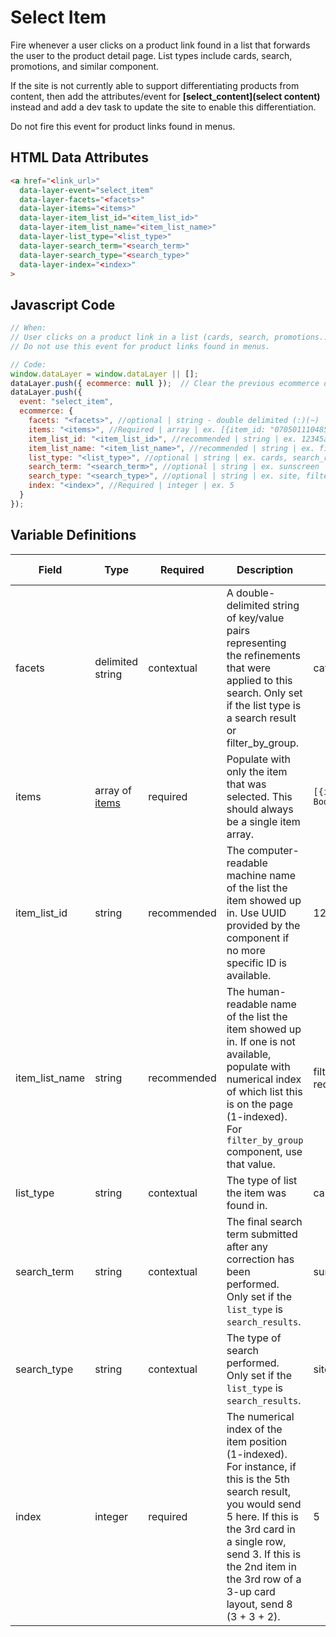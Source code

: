 # Select Item

Fire whenever a user clicks on a product link found in a list that forwards the user to the product detail page. List types include cards, search, promotions, and similar component.

If the site is not currently able to support differentiating products from content, then add the attributes/event for **[select_content](select content)** instead and add a dev task to update the site to enable this differentiation.

Do not fire this event for product links found in menus.

## HTML Data Attributes

```html
<a href="<link_url>"
  data-layer-event="select_item"
  data-layer-facets="<facets>"
  data-layer-items="<items>"
  data-layer-item_list_id="<item_list_id>"
  data-layer-item_list_name="<item_list_name>"
  data-layer-list_type="<list_type>"
  data-layer-search_term="<search_term>"
  data-layer-search_type="<search_type>"
  data-layer-index="<index>"
>
```

## Javascript Code

```js
// When:
// User clicks on a product link in a list (cards, search, promotions...) that forwards to product detail page. 
// Do not use this event for product links found in menus.

// Code:
window.dataLayer = window.dataLayer || [];
dataLayer.push({ ecommerce: null });  // Clear the previous ecommerce object.
dataLayer.push({
  event: "select_item",
  ecommerce: {
    facets: "<facets>", //optional | string - double delimited (:)(~) | category:skin_health~featured_as:best_seller	
    items: "<items>", //Required | array | ex. [{item_id: "070501110485", item_name: "Neutrogena Hydro Boost Gel-Cream"}]	
    item_list_id: "<item_list_id>", //recommended | string | ex. 12345abcde12345
    item_list_name: "<item_list_name>", //recommended | string | ex. filter_by_group, recommended_products, recently_viewed_products
    list_type: "<list_type>", //optional | string | ex. cards, search_results	
    search_term: "<search_term>", //optional | string | ex. sunscreen
    search_type: "<search_type>", //optional | string | ex. site, filter_by_group
    index: "<index>", //Required | integer | ex. 5
  }
});
```

## Variable Definitions
|Field|Type|Required|Description|Example|Pattern|Min Length|Max Length|Minimum|Maximum|Multiple Of|
| --- | --- | --- | --- | --- | --- | --- | --- | --- | --- | --- |
|facets|delimited string|contextual|A double-delimited string of key/value pairs representing the refinements that were applied to this search. Only set if the list type is a search result or filter_by_group.|category:skin_health\~skin_concern:acne\~featured_as:best_seller|
|items|array of [items](/schemas/item.md)|required|Populate with only the item that was selected. This should always be a single item array.|`[{item_id: "070501110485", item_name: "Neutrogena Hydro Boost Gel-Cream with Hyaluronic Acid for Extra-Dry Skin"}]`
|item_list_id|string|recommended|The computer-readable machine name of the list the item showed up in. Use UUID provided by the component if no more specific ID is available.|12345abcde12345|
|item_list_name|string|recommended|The human-readable name of the list the item showed up in. If one is not available, populate with numerical index of which list this is on the page (1-indexed). For `filter_by_group` component, use that value.|filter_by_group, recommended_products, recently_viewed_products|
|list_type|string|contextual|The type of list the item was found in.|cards, search_results|
|search_term|string|contextual|The final search term submitted after any correction has been performed. Only set if the `list_type` is `search_results`.|sunscreen|
|search_type|string|contextual|The type of search performed. Only set if the `list_type` is `search_results`.|site, filter_by_group|
|index|integer|required|The numerical index of the item position (1-indexed). For instance, if this is the 5th search result, you would send 5 here. If this is the 3rd card in a single row, send 3. If this is the 2nd item in the 3rd row of a 3-up card layout, send 8 (3 + 3 + 2).|5|
